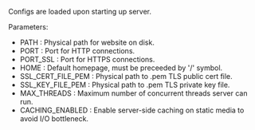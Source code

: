 Configs are loaded upon starting up server.

Parameters:
+ PATH              : Physical path for website on disk.
+ PORT              : Port for HTTP connections.
+ PORT_SSL          : Port for HTTPS connections.
+ HOME              : Default homepage, must be preceeded by '/' symbol.
+ SSL_CERT_FILE_PEM : Physical path to .pem TLS public cert file.
+ SSL_KEY_FILE_PEM  : Physical path to .pem TLS private key file.
+ MAX_THREADS       : Maximum number of concurrent threads server can run.
+ CACHING_ENABLED   : Enable server-side caching on static media to avoid I/O bottleneck.
